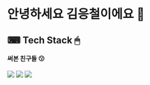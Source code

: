 # 안녕하세요 김응철이에요 👋

## ⌨ Tech Stack 🖱
#### 써본 친구들 😗
<img src="https://img.shields.io/badge/JAVA-blue?style=flat-square&logo=Java&logoColor=white"/></a>
<img src="https://img.shields.io/badge/SpringBoot-green?style=flat-square&logo=Spring&logoColor=white"/></a>
<img src="https://img.shields.io/badge/Mysql-inactive?style=flat-square&logo=Mysql&logoColor=white"/></a>
